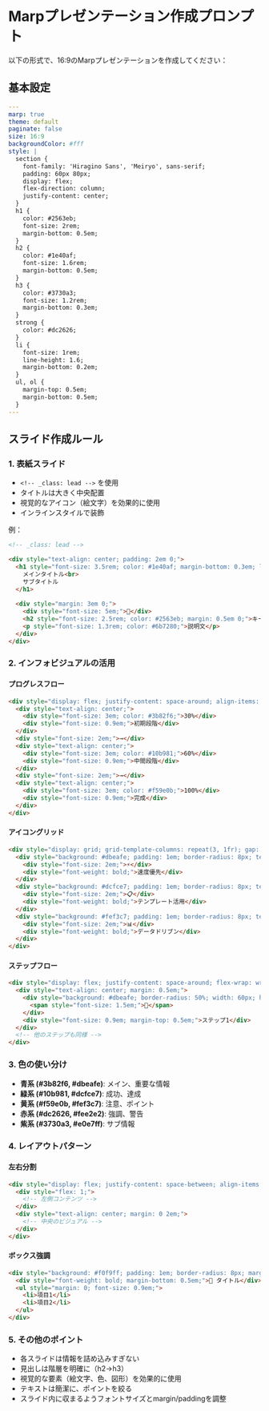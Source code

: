 # Marpプレゼンテーション作成プロンプト

以下の形式で、16:9のMarpプレゼンテーションを作成してください：

## 基本設定
```yaml
---
marp: true
theme: default
paginate: false
size: 16:9
backgroundColor: #fff
style: |
  section {
    font-family: 'Hiragino Sans', 'Meiryo', sans-serif;
    padding: 60px 80px;
    display: flex;
    flex-direction: column;
    justify-content: center;
  }
  h1 {
    color: #2563eb;
    font-size: 2rem;
    margin-bottom: 0.5em;
  }
  h2 {
    color: #1e40af;
    font-size: 1.6rem;
    margin-bottom: 0.5em;
  }
  h3 {
    color: #3730a3;
    font-size: 1.2rem;
    margin-bottom: 0.3em;
  }
  strong {
    color: #dc2626;
  }
  li {
    font-size: 1rem;
    line-height: 1.6;
    margin-bottom: 0.2em;
  }
  ul, ol {
    margin-top: 0.5em;
    margin-bottom: 0.5em;
  }
---
```

## スライド作成ルール

### 1. 表紙スライド
- `<!-- _class: lead -->` を使用
- タイトルは大きく中央配置
- 視覚的なアイコン（絵文字）を効果的に使用
- インラインスタイルで装飾

例：
```markdown
<!-- _class: lead -->

<div style="text-align: center; padding: 2em 0;">
  <h1 style="font-size: 3.5rem; color: #1e40af; margin-bottom: 0.3em; line-height: 1.2;">
    メインタイトル<br>
    サブタイトル
  </h1>
  
  <div style="margin: 3em 0;">
    <div style="font-size: 5em;">🚀</div>
    <h2 style="font-size: 2.5rem; color: #2563eb; margin: 0.5em 0;">キーメッセージ</h2>
    <p style="font-size: 1.3rem; color: #6b7280;">説明文</p>
  </div>
</div>
```

### 2. インフォビジュアルの活用

#### プログレスフロー
```markdown
<div style="display: flex; justify-content: space-around; align-items: center; margin: 2em 0;">
  <div style="text-align: center;">
    <div style="font-size: 3em; color: #3b82f6;">30%</div>
    <div style="font-size: 0.9em;">初期段階</div>
  </div>
  <div style="font-size: 2em;">→</div>
  <div style="text-align: center;">
    <div style="font-size: 3em; color: #10b981;">60%</div>
    <div style="font-size: 0.9em;">中間段階</div>
  </div>
  <div style="font-size: 2em;">→</div>
  <div style="text-align: center;">
    <div style="font-size: 3em; color: #f59e0b;">100%</div>
    <div style="font-size: 0.9em;">完成</div>
  </div>
</div>
```

#### アイコングリッド
```markdown
<div style="display: grid; grid-template-columns: repeat(3, 1fr); gap: 1em; margin: 1em 0;">
  <div style="background: #dbeafe; padding: 1em; border-radius: 8px; text-align: center;">
    <div style="font-size: 2em;">⚡</div>
    <div style="font-weight: bold;">速度優先</div>
  </div>
  <div style="background: #dcfce7; padding: 1em; border-radius: 8px; text-align: center;">
    <div style="font-size: 2em;">📋</div>
    <div style="font-weight: bold;">テンプレート活用</div>
  </div>
  <div style="background: #fef3c7; padding: 1em; border-radius: 8px; text-align: center;">
    <div style="font-size: 2em;">📊</div>
    <div style="font-weight: bold;">データドリブン</div>
  </div>
</div>
```

#### ステップフロー
```markdown
<div style="display: flex; justify-content: space-around; flex-wrap: wrap; margin: 1em 0;">
  <div style="text-align: center; margin: 0.5em;">
    <div style="background: #dbeafe; border-radius: 50%; width: 60px; height: 60px; display: flex; align-items: center; justify-content: center; margin: 0 auto;">
      <span style="font-size: 1.5em;">📝</span>
    </div>
    <div style="font-size: 0.9em; margin-top: 0.5em;">ステップ1</div>
  </div>
  <!-- 他のステップも同様 -->
</div>
```

### 3. 色の使い分け
- **青系 (#3b82f6, #dbeafe)**: メイン、重要な情報
- **緑系 (#10b981, #dcfce7)**: 成功、達成
- **黄系 (#f59e0b, #fef3c7)**: 注意、ポイント
- **赤系 (#dc2626, #fee2e2)**: 強調、警告
- **紫系 (#3730a3, #e0e7ff)**: サブ情報

### 4. レイアウトパターン

#### 左右分割
```markdown
<div style="display: flex; justify-content: space-between; align-items: flex-start; margin: 1em 0;">
  <div style="flex: 1;">
    <!-- 左側コンテンツ -->
  </div>
  <div style="text-align: center; margin: 0 2em;">
    <!-- 中央のビジュアル -->
  </div>
</div>
```

#### ボックス強調
```markdown
<div style="background: #f0f9ff; padding: 1em; border-radius: 8px; margin-bottom: 1em;">
  <div style="font-weight: bold; margin-bottom: 0.5em;">🤖 タイトル</div>
  <ul style="margin: 0; font-size: 0.9em;">
    <li>項目1</li>
    <li>項目2</li>
  </ul>
</div>
```

### 5. その他のポイント
- 各スライドは情報を詰め込みすぎない
- 見出しは階層を明確に（h2→h3）
- 視覚的な要素（絵文字、色、図形）を効果的に使用
- テキストは簡潔に、ポイントを絞る
- スライド内に収まるようフォントサイズとmargin/paddingを調整